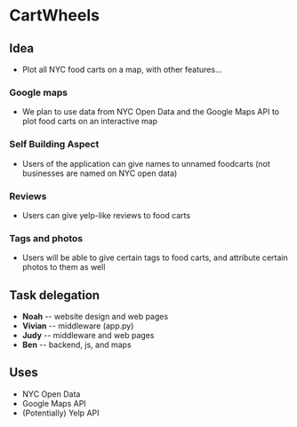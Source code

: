 CartWheels
==========

## Idea
- Plot all NYC food carts on a map, with other features... 

### Google maps
- We plan to use data from NYC Open Data and the Google Maps API to plot food carts on an interactive map

### Self Building Aspect
- Users of the application can give names to unnamed foodcarts (not businesses are named on NYC open data)

### Reviews
- Users can give yelp-like reviews to food carts

### Tags and photos
- Users will be able to give certain tags to food carts, and attribute certain photos to them as well

## Task delegation
- **Noah** -- website design and web pages
- **Vivian** -- middleware (app.py)
- **Judy** -- middleware and web pages
- **Ben** -- backend, js, and maps

## Uses
- NYC Open Data
- Google Maps API
- (Potentially) Yelp API
